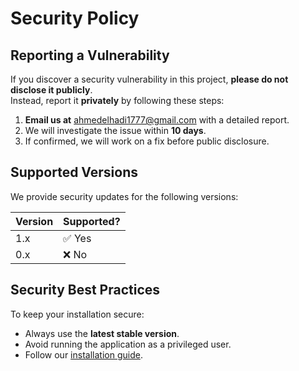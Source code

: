 # Security Policy

## Reporting a Vulnerability
If you discover a security vulnerability in this project, **please do not disclose it publicly**.  
Instead, report it **privately** by following these steps:

1. **Email us at** [ahmedelhadi1777@gmail.com](ahmedelhadi1777@gmail.com) with a detailed report.
2. We will investigate the issue within **10 days**.
3. If confirmed, we will work on a fix before public disclosure.

## Supported Versions
We provide security updates for the following versions:

| Version | Supported? |
|---------|-----------|
| 1.x     | ✅ Yes    |
| 0.x     | ❌ No     |

## Security Best Practices
To keep your installation secure:
- Always use the **latest stable version**.
- Avoid running the application as a privileged user.
- Follow our [installation guide](README.md).


